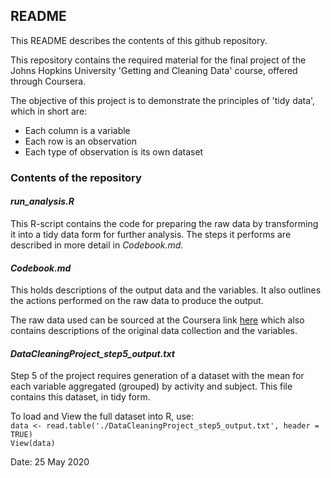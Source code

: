 ## README

This README describes the contents of this github repository.  

This repository contains the required material for the final project of the 
Johns Hopkins University 'Getting and Cleaning Data' course, offered through 
Coursera.  

The objective of this project is to demonstrate the principles of 'tidy data', 
which in short are:  

- Each column is a variable  
- Each row is an observation  
- Each type of observation is its own dataset  

### Contents of the repository

#### *run_analysis.R*

This R-script contains the code for preparing the raw data by transforming it 
into a tidy data form for further analysis.  The steps it performs are 
described in more detail in *Codebook.md*.

#### *Codebook.md*

This holds descriptions of the output data and the variables.  It also outlines 
the actions performed on the raw data to produce the output.

The raw data used can be sourced at the Coursera link [here](https://d396qusza40orc.cloudfront.net/getdata%2Fprojectfiles%2FUCI%20HAR%20Dataset.zip) 
which also contains descriptions of the original data collection and the 
variables.  
 
#### *DataCleaningProject_step5_output.txt*

Step 5 of the project requires generation of a dataset with the mean for each 
variable aggregated (grouped) by activity and subject.  This file contains 
this dataset, in tidy form.  

To load and View the full dataset into R, use:  
`data <- read.table('./DataCleaningProject_step5_output.txt', header = TRUE)`  
`View(data)`


Date: 25 May 2020
